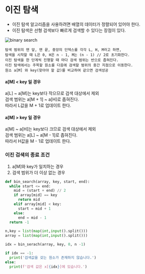 # 이진 탐색
- 이진 탐색 알고리즘을 사용하려면 배열의 데이터가 정렬되어 있어야 한다.
- 이진 탐색은 선형 검색보다 빠르게 검색할 수 있다는 장점이 있다.

![binary search](https://user-images.githubusercontent.com/52212226/120886316-47c4bf80-c628-11eb-9934-b5720cff2bba.jpg)

```
탐색 범위의 맨 앞, 맨 끝, 중앙의 인덱스를 각각 L, H, M라고 하면,     
탐색을 시작할 때 L은 0, H은 n - 1, M는 (n - 1) // 2로 초기화한다.
이진 탐색을 한 단계씩 진행할 때 마다 검색 범위는 반으로 좁혀진다.
이진 탐색에서는 주목할 원소를 다음에 검색할 범위의 중간 지점으로 이동한다.
원소 a[M] 와 key(찾아야 할 값)를 비교하여 같으면 검색성공
```
#### a[M] < key 일 경우
a[L] ~ a[M]는 key보다 작으므로 검색 대상에서 제외      
검색 범위는 a[M + 1] ~ a[H]로 좁혀진다.     
따라서 L값을 M + 1로 업데이트 한다.

#### a[M] > key 일 경우
a[M] ~ a[H]는 key보다 크므로 검색 대상에서 제외     
검색 범위는 a[L] ~ a[M - 1]로 좁혀진다.     
따라서 H값을 M - 1로 업데이트 한다.

### 이진 검색의 종료 조건
1. a[M]와 key가 일치하는 경우
2. 검색 범위가 더 이상 없는 경우

```python
def bin_search(array, key, start, end):
  while start <= end:
    mid = (start + end) // 2
    if array[mid] == key
      return mid
    elif array[mid] < key:
      start = mid + 1
    else:
      end = mid - 1
  return -1
  
n,key = list(map(int,input().split())) 
array = list(map(int,input().split()))

idx = bin_serach(array, key, 0, n -1)

if idx == -1:
  print('검색값을 갖는 원소가 존재하지 않습니다.')
else:
  print(f'검색 값은 x[{idx}]에 있습니다.')
```
